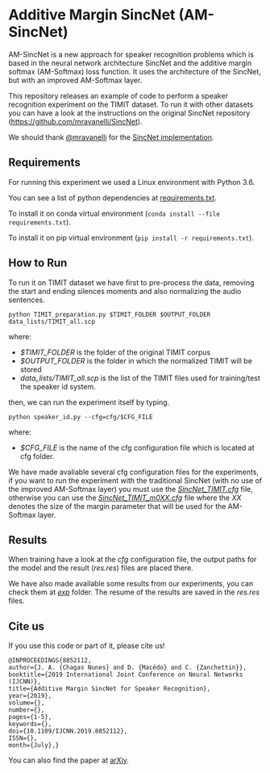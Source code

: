 
# Additive Margin SincNet (AM-SincNet)
AM-SincNet is a new approach for speaker recognition problems which is based in the neural network architecture SincNet and the additive margin softmax  (AM-Softmax) loss function. It uses the architecture of the SincNet, but with an improved AM-Softmax layer.

This repository releases an example of code to perform a speaker recognition experiment on the TIMIT dataset. To run it with other datasets you can have a look at the instructions on the original SincNet repository (https://github.com/mravanelli/SincNet).

We should thank [@mravanelli](https://github.com/mravanelli/) for the [SincNet implementation](https://github.com/mravanelli/SincNet).

## Requirements
For running this experiment we used a Linux environment with Python 3.6.

You can see a list of python dependencies at [requirements.txt](requirements.txt).

To install it on conda virtual environment (`conda install --file requirements.txt`).

To install it on pip virtual environment (`pip install -r requirements.txt`).

## How to Run
To run it on TIMIT dataset we have first to pre-process the data, removing the start and ending silences moments and also normalizing the audio sentences.

``
python TIMIT_preparation.py $TIMIT_FOLDER $OUTPUT_FOLDER data_lists/TIMIT_all.scp
``

where:
- *$TIMIT_FOLDER* is the folder of the original TIMIT corpus
- *$OUTPUT_FOLDER* is the folder in which the normalized TIMIT will be stored
- *data_lists/TIMIT_all.scp* is the list of the TIMIT files used for training/test the speaker id system.

then, we can run the experiment itself by typing.

``
python speaker_id.py --cfg=cfg/$CFG_FILE
``

where:
- *$CFG_FILE* is the name of the cfg configuration file which is located at cfg folder.

We have made avaliable several cfg configuration files for the experiments, if you want to run the experiment with the traditional SincNet (with no use of the improved AM-Softmax layer) you must use the [*SincNet_TIMIT.cfg*](cfg/SincNet_TIMIT.cfg) file, otherwise you can use the [*SincNet_TIMIT_m0XX.cfg*](cfg/) file where the *XX* denotes the size of the margin parameter that will be used for the AM-Softmax layer.


## Results
When training have a look at the *cfg* configuration file, the output paths for the model and the result (*res.res*) files are placed there.

We have also made available some results from our experiments, you can check them at [*exp*](exp/) folder. The resume of the results are saved in the *res.res* files.

## Cite us

If you use this code or part of it, please cite us!

```
@INPROCEEDINGS{8852112,
author={J. A. {Chagas Nunes} and D. {Macêdo} and C. {Zanchettin}},
booktitle={2019 International Joint Conference on Neural Networks (IJCNN)},
title={Additive Margin SincNet for Speaker Recognition},
year={2019},
volume={},
number={},
pages={1-5},
keywords={},
doi={10.1109/IJCNN.2019.8852112},
ISSN={},
month={July},}
```

You can also find the paper at [arXiv](https://arxiv.org/abs/1901.10826).
